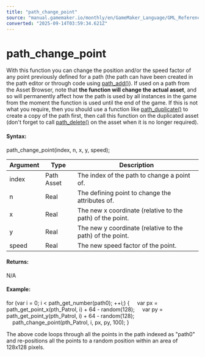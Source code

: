 ```yaml
---
title: "path_change_point"
source: "manual.gamemaker.io/monthly/en/GameMaker_Language/GML_Reference/Asset_Management/Paths/Path_Manipulation/path_change_point.htm"
converted: "2025-09-14T03:59:34.621Z"
---
```


# path\_change\_point

With this function you can change the position and/or the speed factor of any point previously defined for a path (the path can have been created in the path editor or through code using [path\_add()](path_add.md)). If used on a path from the Asset Browser, note that **the function will change the actual asset**, and so will permanently affect how the path is used by all instances in the game from the moment the function is used until the end of the game. If this is not what you require, then you should use a function like [path\_duplicate()](path_duplicate.md) to create a copy of the path first, then call this function on the duplicated asset (don't forget to call [path\_delete()](path_delete.md) on the asset when it is no longer required).

#### Syntax:

path\_change\_point(index, n, x, y, speed);

| Argument | Type | Description |
| --- | --- | --- |
| index | Path Asset | The index of the path to change a point of. |
| n | Real | The defining point to change the attributes of. |
| x | Real | The new x coordinate (relative to the path) of the point. |
| y | Real | The new y coordinate (relative to the path) of the point. |
| speed | Real | The new speed factor of the point. |

#### Returns:

N/A

#### Example:

for (var i = 0; i < path\_get\_number(path0); ++i;)
{
    var px = path\_get\_point\_x(pth\_Patrol, i) + 64 - random(128);
    var py = path\_get\_point\_y(pth\_Patrol, i) + 64 - random(128);
    path\_change\_point(pth\_Patrol, i, px, py, 100);
}

The above code loops through all the points in the path indexed as "path0" and re-positions all the points to a random position within an area of 128x128 pixels.